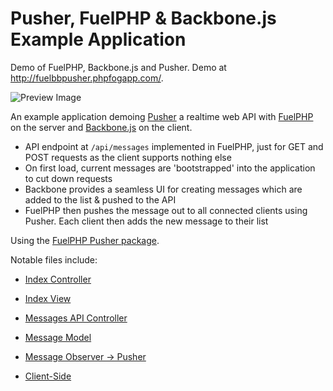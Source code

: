 # Pusher, FuelPHP & Backbone.js Example Application

Demo of FuelPHP, Backbone.js and Pusher. Demo at http://fuelbbpusher.phpfogapp.com/.

![Preview Image](http://i.imgur.com/71ndD.png)

An example application demoing [Pusher](http://pusher.com) a realtime web API with [FuelPHP](http://fuelphp.com) on the server and [Backbone.js](http://backbonejs.org) on the client.

* API endpoint at `/api/messages` implemented in FuelPHP, just for GET and POST requests as the client supports nothing else
* On first load, current messages are 'bootstrapped' into the application to cut down requests
* Backbone provides a seamless UI for creating messages which are added to the list & pushed to the API
* FuelPHP then pushes the message out to all connected clients using Pusher. Each client then adds the new message to their list

Using the [FuelPHP Pusher package](https://github.com/lembubintik/pusherapp).

Notable files include:

* [Index Controller](https://github.com/danharper/fuelbackbonepusher/blob/master/fuel/app/classes/controller/site.php)
* [Index View](https://github.com/danharper/fuelbackbonepusher/blob/master/fuel/app/views/site/index.php)
* [Messages API Controller](https://github.com/danharper/fuelbackbonepusher/blob/master/fuel/app/classes/controller/api/messages.php)
* [Message Model](https://github.com/danharper/fuelbackbonepusher/blob/master/fuel/app/classes/model/message.php)
* [Message Observer -> Pusher](https://github.com/danharper/fuelbackbonepusher/blob/master/fuel/app/classes/observer/message/created.php)

* [Client-Side](https://github.com/danharper/fuelbackbonepusher/blob/master/public/assets/js/app.js)